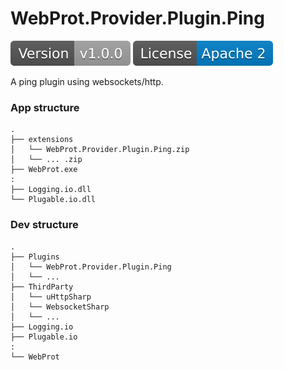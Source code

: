 WebProt.Provider.Plugin.Ping
======

![](/images/version.svg) ![](/images/license.svg)

A ping plugin using websockets/http.

### App structure
    .
	├── extensions
    │   └── WebProt.Provider.Plugin.Ping.zip
    │   └── ... .zip
	├── WebProt.exe
	:
	├── Logging.io.dll
	└── Plugable.io.dll
	
### Dev structure
    .
	├── Plugins
    │   └── WebProt.Provider.Plugin.Ping
    │   └── ...
	├── ThirdParty
    │   └── uHttpSharp
    │   └── WebsocketSharp
    │   └── ...
	├── Logging.io
	├── Plugable.io
	:
	└── WebProt